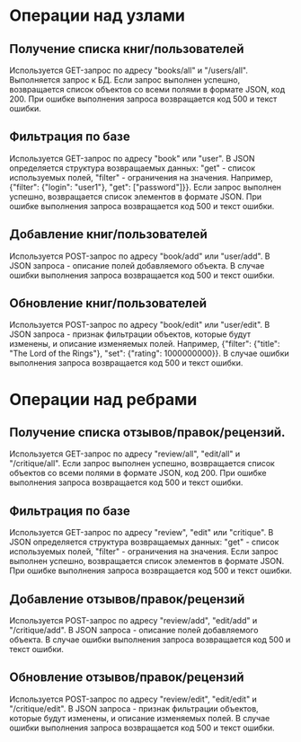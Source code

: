 # Операции над узлами
## Получение списка книг/пользователей
Используется GET-запрос по адресу "books/all" и "/users/all".
Выполняется запрос к БД. Если запрос выполнен успешно, возвращается список объектов со всеми полями в формате JSON, код 200.
При ошибке выполнения запроса возвращается код 500 и текст ошибки.

## Фильтрация по базе
Используется GET-запрос по адресу "book" или "user".
В JSON определяется структура возвращаемых данных: "get" - список используемых полей, "filter" - ограничения на значения.
Например, {"filter": {"login": "user1"}, "get": ["password"]}}.
Если запрос выполнен успешно, возвращается список элементов в формате JSON.
При ошибке выполнения запроса возвращается код 500 и текст ошибки.

## Добавление книг/пользователей
Используется POST-запрос по адресу "book/add" или "user/add". В JSON запроса - описание полей добавляемого объекта.
В случае ошибки выполнения запроса возвращается код 500 и текст ошибки.

## Обновление книг/пользователей
Используется POST-запрос по адресу "book/edit" или "user/edit".
В JSON запроса - признак фильтрации объектов, которые будут изменены, и описание изменяемых полей.
Например, {"filter": {"title": "The Lord of the Rings"}, "set": {"rating": 1000000000}}.
В случае ошибки выполнения запроса возвращается код 500 и текст ошибки.

# Операции над ребрами
## Получение списка отзывов/правок/рецензий.
Используется GET-запрос по адресу "review/all", "edit/all" и "/critique/all".
Если запрос выполнен успешно, возвращается список объектов со всеми полями в формате JSON, код 200.
При ошибке выполнения запроса возвращается код 500 и текст ошибки.

## Фильтрация по базе
Используется GET-запрос по адресу "review", "edit" или "critique".
В JSON определяется структура возвращаемых данных: "get" - список используемых полей, "filter" - ограничения на значения.
Если запрос выполнен успешно, возвращается список элементов в формате JSON.
При ошибке выполнения запроса возвращается код 500 и текст ошибки.

## Добавление отзывов/правок/рецензий
Используется POST-запрос по адресу "review/add", "edit/add" и "/critique/add".
В JSON запроса - описание полей добавляемого объекта.
В случае ошибки выполнения запроса возвращается код 500 и текст ошибки.

## Обновление отзывов/правок/рецензий
Используется POST-запрос по адресу "review/edit", "edit/edit" и "/critique/edit".
В JSON запроса - признак фильтрации объектов, которые будут изменены, и описание изменяемых полей.
В случае ошибки выполнения запроса возвращается код 500 и текст ошибки.
